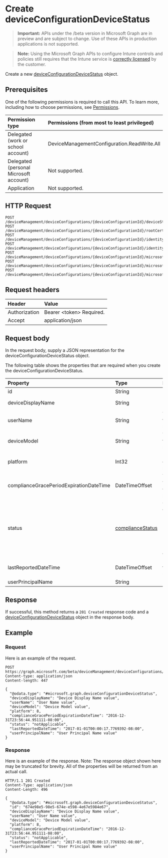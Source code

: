 ﻿# Create deviceConfigurationDeviceStatus

> **Important:** APIs under the /beta version in Microsoft Graph are in preview and are subject to change. Use of these APIs in production applications is not supported.

> **Note:** Using the Microsoft Graph APIs to configure Intune controls and policies still requires that the Intune service is [correctly licensed](https://go.microsoft.com/fwlink/?linkid=839381) by the customer.

Create a new [deviceConfigurationDeviceStatus](../resources/intune_deviceconfig_deviceconfigurationdevicestatus.md) object.
## Prerequisites
One of the following permissions is required to call this API. To learn more, including how to choose permissions, see [Permissions](../../../concepts/permissions_reference.md).

|Permission type|Permissions (from most to least privileged)|
|:---|:---|
|Delegated (work or school account)|DeviceManagementConfiguration.ReadWrite.All|
|Delegated (personal Microsoft account)|Not supported.|
|Application|Not supported.|

## HTTP Request
<!-- {
  "blockType": "ignored"
}
-->
``` http
POST /deviceManagement/deviceConfigurations/{deviceConfigurationId}/deviceStatuses
POST /deviceManagement/deviceConfigurations/{deviceConfigurationId}/rootCertificate/deviceStatuses
POST /deviceManagement/deviceConfigurations/{deviceConfigurationId}/identityCertificate/deviceStatuses
POST /deviceManagement/deviceConfigurations/{deviceConfigurationId}/identityCertificate/rootCertificate/deviceStatuses
POST /deviceManagement/deviceConfigurations/{deviceConfigurationId}/microsoft.graph.iosScepCertificateProfile/rootCertificate/deviceStatuses
POST /deviceManagement/deviceConfigurations/{deviceConfigurationId}/microsoft.graph.macOSScepCertificateProfile/rootCertificate/deviceStatuses
POST /deviceManagement/deviceConfigurations/{deviceConfigurationId}/microsoft.graph.windowsPhone81VpnConfiguration/identityCertificate/deviceStatuses
```

## Request headers
|Header|Value|
|:---|:---|
|Authorization|Bearer &lt;token&gt; Required.|
|Accept|application/json|

## Request body
In the request body, supply a JSON representation for the deviceConfigurationDeviceStatus object.

The following table shows the properties that are required when you create the deviceConfigurationDeviceStatus.

|Property|Type|Description|
|:---|:---|:---|
|id|String|Key of the entity.|
|deviceDisplayName|String|Device name of the DevicePolicyStatus.|
|userName|String|The User Name that is being reported|
|deviceModel|String|The device model that is being reported|
|platform|Int32|Platform of the device that is being reported|
|complianceGracePeriodExpirationDateTime|DateTimeOffset|The DateTime when device compliance grace period expires|
|status|[complianceStatus](../resources/intune_shared_compliancestatus.md)|Compliance status of the policy report. Possible values are: `unknown`, `notApplicable`, `compliant`, `remediated`, `nonCompliant`, `error`, `conflict`.|
|lastReportedDateTime|DateTimeOffset|Last modified date time of the policy report.|
|userPrincipalName|String|UserPrincipalName.|



## Response
If successful, this method returns a `201 Created` response code and a [deviceConfigurationDeviceStatus](../resources/intune_deviceconfig_deviceconfigurationdevicestatus.md) object in the response body.

## Example
### Request
Here is an example of the request.
``` http
POST https://graph.microsoft.com/beta/deviceManagement/deviceConfigurations/{deviceConfigurationId}/deviceStatuses
Content-type: application/json
Content-length: 447

{
  "@odata.type": "#microsoft.graph.deviceConfigurationDeviceStatus",
  "deviceDisplayName": "Device Display Name value",
  "userName": "User Name value",
  "deviceModel": "Device Model value",
  "platform": 8,
  "complianceGracePeriodExpirationDateTime": "2016-12-31T23:56:44.951111-08:00",
  "status": "notApplicable",
  "lastReportedDateTime": "2017-01-01T00:00:17.7769392-08:00",
  "userPrincipalName": "User Principal Name value"
}
```

### Response
Here is an example of the response. Note: The response object shown here may be truncated for brevity. All of the properties will be returned from an actual call.
``` http
HTTP/1.1 201 Created
Content-Type: application/json
Content-Length: 496

{
  "@odata.type": "#microsoft.graph.deviceConfigurationDeviceStatus",
  "id": "674e98e5-98e5-674e-e598-4e67e5984e67",
  "deviceDisplayName": "Device Display Name value",
  "userName": "User Name value",
  "deviceModel": "Device Model value",
  "platform": 8,
  "complianceGracePeriodExpirationDateTime": "2016-12-31T23:56:44.951111-08:00",
  "status": "notApplicable",
  "lastReportedDateTime": "2017-01-01T00:00:17.7769392-08:00",
  "userPrincipalName": "User Principal Name value"
}
```






